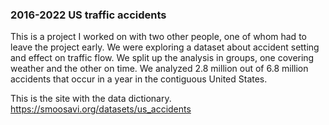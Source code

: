### 2016-2022 US traffic accidents
This is a project I worked on with two other people, one of whom had to leave the project early. We were exploring a dataset about accident setting and effect on traffic flow. We split up the analysis in groups, one covering weather and the other on time. We analyzed 2.8 million out of 6.8 million accidents that occur in a year in the contiguous United States.

This is the site with the data dictionary.
https://smoosavi.org/datasets/us_accidents
